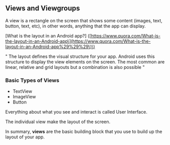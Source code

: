 ## **Views and Viewgroups**

A view is a rectangle on the screen that shows some content \(images, text, button, text, etc\), in other words, anything that the app can display.

\[What is the layout in an Android app?\] \([https://www.quora.com/What-is-the-layout-in-an-Android-app\](https://www.quora.com/What-is-the-layout-in-an-Android-app%29%29%29\)\)

" The layout defines the visual structure for your app. Android uses this structure to display the view elements on the screen. The most common are linear, relative and grid layouts but a combination is also possible "

### Basic Types of Views

* TextView
* ImageView
* Button

Everything about what you see and interact is called User Interface.

The individual view make the layout of the screen.

In summary, **views** are the basic building block that you use to build up the layout of your app.


